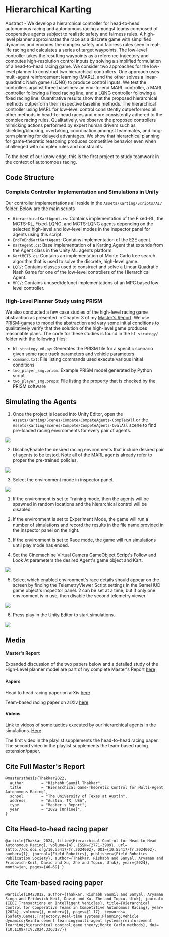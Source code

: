 # Hierarchical Karting
Abstract - We develop a hierarchical controller for head-to-head
autonomous racing and autonomous racing amongst teams composed of cooperative agents subject to realistic safety and fairness rules. 
A high-level planner approximates the race as a
discrete game with simplified dynamics and encodes the complex safety
and fairness rules seen in real-life racing and calculates a series of
target waypoints. The low-level controller takes the resulting waypoints
as a reference trajectory and computes high-resolution control inputs by
solving a simplified formulation of a head-to-head racing game. We
consider two approaches for the low-level planner to construct two
hierarchical controllers. One approach uses multi-agent reinforcement
learning (MARL), and the other solves a linear-quadratic Nash game
(LQNG) to produce control inputs. We test the controllers against three
baselines: an end-to-end MARL controller, a MARL controller following a
fixed racing line, and a LQNG controller following a fixed racing line.
Quantitative results show that the proposed hierarchical methods
outperform their respective baseline methods. The hierarchical
controller using MARL for low-level control consistently outperformed
all other methods in head-to-head races and more consistently adhered to
the complex racing rules. Qualitatively, we observe the proposed
controllers mimicking actions performed by expert human drivers such as
shielding/blocking, overtaking, coordination amongst teammates, and long-term planning for delayed
advantages. We show that hierarchical planning for game-theoretic
reasoning produces competitive behavior even when challenged with
complex rules and constraints.

To the best of our knowledge, this is the first project to study teamwork in the context of autonomous racing. 

## Code Structure

### Complete Controller Implementation and Simulations in Unity 
Our controller implementations all reside in the
`Assets/Karting/Scripts/AI/` folder. Below are the main scripts
- `HierarchicalKartAgent.cs`: Contains implementation of the Fixed-RL,
  the MCTS-RL, Fixed-LQNG, and MCTS-LQNG agents depending on the
  selected high-level and low-level modes in the inspector panel for
  agents using this script.
- `EndToEndKartKartAgent`: Contains implementation of the E2E agent.
- `KartAgent.cs`: Base implementation of a Karting Agent that extends
  from the Agent class in the Unity ML agents platform.
- `KartMCTS.cs`: Contains an implementation of Monte Carlo tree search
  algorithm that is used to solve the discrete, high-level game. 
- `LQR/`: Contains classes used to construct and solve a Linear
  Quadratic Nash Game for one of the low-level controllers of the
  Hierarchical Agent.
- `MPC/`: Contains unused/defunct implementations of an MPC based
  low-level controller.

### High-Level Planner Study using PRISM
We also conducted a few case studies of the high-level racing game
abstraction as presented in Chapter 3 of my
[Master's Report](./THAKKAR-MASTERSREPORT-2022.pdf). We use
[PRISM-games](https://www.prismmodelchecker.org/games/) to model the
abstraction and vary some initial conditions to qualitatively verify
that the solution of the high-level game produces reasonable plans. The
code for these studies is found in the `hl_strategy/` folder with the
following files: 

- `hl_strategy_v6.py`: Generates the PRISM file for a
specific scenario given some race track parameters and vehicle
parameters 
- `command.txt`: File listing commands used execute various initial
  conditions
- `two_player_smg.prism`: Example PRISM model generated by Python script
- `two_player_smg.props`: File listing the property that is checked by
  the PRISM software

## Simulating the Agents

1. Once the project is loaded into Unity Editor, open the
   `Assets/Karting/Scenes/Compete/CompeteAgents-ComplexAll` or the
   `Assets/Karting/Scenes/Compete/CompeteAgents-OvalAll` scene to find
   pre-loaded racing environments for every pair of agents.

![](./readme_images/SceneListing.png)

2. Disable/Enable the desired racing environments that include desired
   pair of agents to be tested. Note all of the MARL agents already
   refer to proper the pre-trained policies.

![](./readme_images/EnvEnable.png)

3. Select the environment mode in inspector panel. 
    
![](./readme_images/EnvModeSelect.png)

   1.  If the environment is set to Training mode, then the agents will
       be spawned in random locations and the hierarchical control will
       be disabled.
    
   2.  If the environment is set to Experiment Mode, the game will run a
       number of simulations and record the results in the file name
       provided in the inspector panel on the right.
    
   3.  If the environment is set to Race mode, the game will run
       simulations until play mode has ended.
     
4. Set the Cinemachine Virtual Camera GameObject Script's Follow and Look At parameters the desired Agent's game
   object and Kart.

![](./readme_images/CameraSetup.png)


5. Select which enabled environment's race details should appear on the
   screen by finding the TelemetryViewer Script settings in the GameHUD
   game object's inspector panel. 2 can be set at a time, but if only one environment is in use, then disable the second telemetry viewer.

![](./readme_images/TelemetryViewerSetup.png)

6. Press play in the Unity Editor to start simulations.

![](./readme_images/RunGame.gif)

## Media
#### Master's Report
Expanded discussion of the two papers below and a detailed study of the
High-Level planner model are part of my complete Master's Report
[here](./THAKKAR-MASTERSREPORT-2022.pdf)

#### Papers
Head to head racing paper on arXiv [here](https://arxiv.org/abs/2202.12861) 

Team-based racing paper on arXiv [here](https://arxiv.org/abs/2204.13070) 

#### Videos
Link to videos of some tactics executed by our hierarchical agents in
the simulations.
[Here](https://www.youtube.com/playlist?list=PLEkfZ4KJSCcG4yGWD7K5ENGXW5nBPYiF1)

The first video in the playlist supplements the head-to-head racing
paper. The second video in the playlist supplements the team-based
racing extension/paper.

## Cite Full Master's Report
```
@mastersthesis{Thakkar2022,
  author        = "Rishabh Saumil Thakkar",
  title         = "Hierarchical Game-Theoretic Control for Multi-Agent Autonomous Racing",
  school        = "The University of Texas at Austin",
  address       = "Austin, TX, USA",
  type          = "Master's Report",
  year          = "2022 [Online]",
}
```

## Cite Head-to-head racing paper
```
@article{Thakkar_2024, title={Hierarchical Control for Head-to-Head Autonomous Racing}, volume={4}, ISSN={2771-3989}, url={http://dx.doi.org/10.55417/fr.2024002}, DOI={10.55417/fr.2024002}, number={1}, journal={Field Robotics}, publisher={Field Robotics Publication Society}, author={Thakkar, Rishabh and Samyal, Aryaman and Fridovich-Keil, David and Xu, Zhe and Topcu, Ufuk}, year={2024}, month=jan, pages={46–69} }
```
## Cite Team-based racing paper
```
@article{10423812, author={Thakkar, Rishabh Saumil and Samyal, Aryaman Singh and Fridovich-Keil, David and Xu, Zhe and Topcu, Ufuk}, journal={IEEE Transactions on Intelligent Vehicles}, title={Hierarchical Control for Cooperative Teams in Competitive Autonomous Racing}, year={2024}, volume={}, number={}, pages={1-17}, keywords={Safety;Games;Trajectory;Real-time systems;Planning;Vehicle dynamics;Reinforcement learning;multi-agent systems;reinforcement learning;hierarchical control;game theory;Monte Carlo methods}, doi={10.1109/TIV.2024.3363177}}
```

